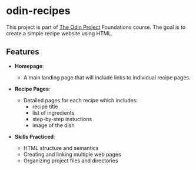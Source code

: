 # odin-recipes
This project is part of [The Odin Project](https://www.theodinproject.com) Foundations course. The goal is to create a simple recipe website using HTML.

## Features
- **Homepage**:
    - A main landing page that will include links to individual recipe pages.

- **Recipe Pages**:
    - Detailed pages for each recipe which includes:
        - recipe title
        - list of ingredients
        - step-by-step instuctions
        - image of the dish

- **Skills Practiced**:
    - HTML structure and semantics
    - Creating and linking multiple web pages
    - Organizing project files and directories